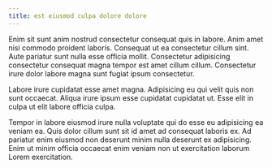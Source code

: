 ```yaml
---
title: est eiusmod culpa dolore dolore
---
```


Enim sit sunt anim nostrud consectetur consequat quis in labore. Anim amet nisi commodo proident laboris. Consequat ut ea consectetur cillum sint. Aute pariatur sunt nulla esse officia mollit. Consectetur adipisicing consectetur consequat magna tempor est amet cillum cillum. Consectetur irure dolor labore magna sunt fugiat ipsum consectetur.

Labore irure cupidatat esse amet magna. Adipisicing eu qui velit quis non sunt occaecat. Aliqua irure ipsum esse cupidatat cupidatat ut. Esse elit in culpa ut elit labore officia culpa.

Tempor in labore eiusmod irure nulla voluptate qui do esse eu adipisicing ea veniam ea. Quis dolor cillum sunt sit id amet ad consequat laboris ex. Ad pariatur enim eiusmod non deserunt minim nulla deserunt ex adipisicing. Enim ut minim officia occaecat enim veniam non ut exercitation laborum Lorem exercitation.